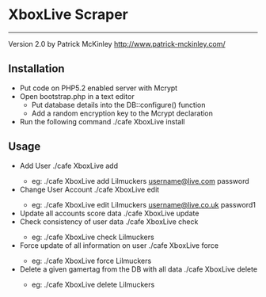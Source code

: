 XboxLive Scraper
================
- - - 
Version  2.0 
by Patrick McKinley
http://www.patrick-mckinley.com/

Installation
-----
 * Put code on PHP5.2 enabled server with Mcrypt
 * Open bootstrap.php in a text editor
    * Put database details into the DB::configure() function
    * Add a random encryption key to the Mcrypt declaration
 * Run the following command
        ./cafe XboxLive install

Usage
-----
 * Add User
        ./cafe XboxLive add <gamertag> <passport> <password>
    * eg:
            ./cafe XboxLive add Lilmuckers username@live.com password
 * Change User Account
        ./cafe XboxLive edit <gamertag> <passport> <password>
    * eg:
            ./cafe XboxLive edit Lilmuckers username@live.co.uk password1
 * Update all accounts score data
        ./cafe XboxLive update
 * Check consistency of user data
        ./cafe XboxLive check <gamertag> 
    * eg:
            ./cafe XboxLive check Lilmuckers
 * Force update of all information on user
        ./cafe XboxLive force <gamertag>
    * eg:
            ./cafe XboxLive force Lilmuckers
 * Delete a given gamertag from the DB with all data
        ./cafe XboxLive delete <gamertag>
    * eg:
            ./cafe XboxLive delete Lilmuckers

